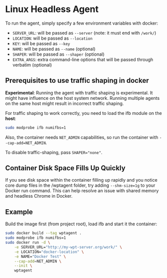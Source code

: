# Linux Headless Agent

To run the agent, simply specify a few environment variables with docker:

- `SERVER_URL`: will be passed as `--server` (note: it must end with `/work/`)
- `LOCATION`: will be passed as `--location`
- `KEY`: will be passed as `--key`
- `NAME`: will be passed as `--name` (optional)
- `SHAPER`: will be passed as `--shaper` (optional)
- `EXTRA_ARGS`: extra command-line options that will be passed through verbatim (optional)

## Prerequisites to use traffic shaping in docker

**Experimental**: Running the agent with traffic shaping is experimental. It might
have influence on the host system network. Running multiple agents on the
same host might result in incorrect traffic shaping.

For traffic shaping to work correctly, you need to load the ifb module on the **host**:

```bash
sudo modprobe ifb numifbs=1
```

Also, the container needs `NET_ADMIN` capabilities, so run the container with 
`--cap-add=NET_ADMIN`.

To disable traffic-shaping, pass `SHAPER="none"`.

## Container Disk Space Fills Up Quickly

If you see disk space within the container filling up rapidly and you notice
core dump files in the /wptagent folder, try adding `--shm-size=1g` to your Docker run
command. This can help resolve an issue with shared memory and headless Chrome in Docker.

## Example

Build the image first (from project root), load ifb and start it the container:

```bash
sudo docker build --tag wptagent .
sudo modprobe ifb numifbs=1
sudo docker run -d \
    -e SERVER_URL="http://my-wpt-server.org/work/" \
    -e LOCATION="docker-location" \
    -e NAME="Docker Test" \
    --cap-add=NET_ADMIN \
    --init \
    wptagent
```
